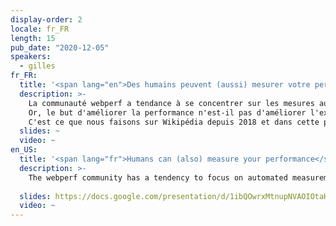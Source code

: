```yaml
---
display-order: 2
locale: fr_FR
length: 15
pub_date: "2020-12-05"
speakers:
  - gilles
fr_FR:
  title: '<span lang="en">Des humains peuvent (aussi) mesurer votre performance</span>'
  description: >-
    La communauté webperf a tendance à se concentrer sur les mesures automatiques. Qu'elles proviennent de test synthétiques, de rapports publiés par les marques de navigateurs, d'outils qui les collectent directement sur les navigateurs qui se connectent à votre site, toutes ces mesures sont effectuées par des machines.
    Or, le but d'améliorer la performance n'est-il pas d'améliorer l'expérience web pour les humains qui s'en servent? Pourquoi ne pas leur demander directement ce qu'ils pensent de notre performance?
    C'est ce que nous faisons sur Wikipédia depuis 2018 et dans cette présentation nous verrons comment nous nous y somme pris et ce que ça nous a permis de découvrir sur la performance de Wikipédia.
  slides: ~
  video: ~
en_US:
  title: '<span lang="fr">Humans can (also) measure your performance</span>'
  description: >-
    The webperf community has a tendency to focus on automated measurements. Whether they come from synthetic tests, reports published by browser vendors or field browser data, all these measurements are made by machines. Yet, isn't the goal of performance improvements to improve the web experience for humans browsing the web? Why don't we ask humans directly what they think of our performance? This is what we've been doing at Wikipedia since 2018 and in this talk we will look at how we did it and what it has allowed us to discover about Wikipedia's performance.
    
  slides: https://docs.google.com/presentation/d/1ibQOwrxMtnupNVAOIOtaKpY19ES4F9_c9ke-iqo4sGk/edit#slide=id.g41b4e7d9e5_0_0
  video: ~
---
```

